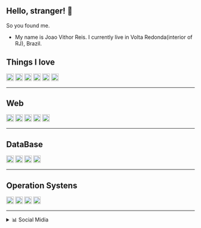 ## Hello, stranger! 👋

So you found me.

- My name is Joao Vithor Reis. I currently live in Volta Redonda(interior of RJ), Brazil.

## Things I love


<code><img height="20" src="https://img.shields.io/badge/-Assembly%20(Intel%2FAMD)-red" title="Assembly (Intel/AMD)"></code>
<code><img height="20" src="https://img.shields.io/badge/-C-blue" title="C"></code>
<code><img height="20" src="https://img.shields.io/badge/-C%2B%2B-blueviolet" title="C++"></code>
<code><img height="20" src="https://img.shields.io/badge/-C%23-yellowgreen" title="C#"></code>
<code><img height="20" src="https://img.shields.io/badge/-Python-yellow" title="Python"></code>
<code><img height="20" src="https://img.shields.io/badge/-Visual%20Basic-blue" title="Visual Basic"></code>

****
## Web

<code><img height="20" src="https://img.shields.io/badge/-PHP-blue" title="PHP"></code>
<code><img height="20" src="https://img.shields.io/badge/-CSS-lightgrey" title="CSS"></code>
<code><img height="20" src="https://img.shields.io/badge/-HTML-green" title="HTML/XHTML"></code>
<code><img height="20" src="https://img.shields.io/badge/-NodeJS-yellowgreen" title="NodeJS"></code>
<code><img height="20" src="https://img.shields.io/badge/-JavaScript-yellow" title="JavaScript"></code>

****

## DataBase

<code><img height="20" src="https://img.shields.io/badge/-MySQL-9cf" title="MySQL"></code>
<code><img height="20" src="https://img.shields.io/badge/-Oracle-red" title="Oracle"></code>
<code><img height="20" src="https://img.shields.io/badge/-PostgreSQL-blue" title="PostgreSQL"></code>
<code><img height="20" src="https://img.shields.io/badge/-SQL%20Serve-brightgreen" title="SQL Server"></code>

****

## Operation Systens

<code><img height="20" src="https://img.shields.io/badge/-Android-green" title="Android"></code>
<code><img height="20" src="https://img.shields.io/badge/-Linux-orange" title="Linux"></code>
<code><img height="20" src="https://img.shields.io/badge/-MacOS-blue" title="MacOS"></code>
<code><img height="20" src="https://img.shields.io/badge/-Windows-blueviolet" title="Windows"></code>


********
  
<details>
  <summary>📊 Social Midia</summary>

  <img src="https://img.shields.io/twitch/status/vittz0r?style=social" alt="Joel's Stats" /> 
  <br>
  <img src="https://img.shields.io/twitter/url?style=social&url=https%3A%2F%2Ftwitter.com%2Fvithor97">

</details>
